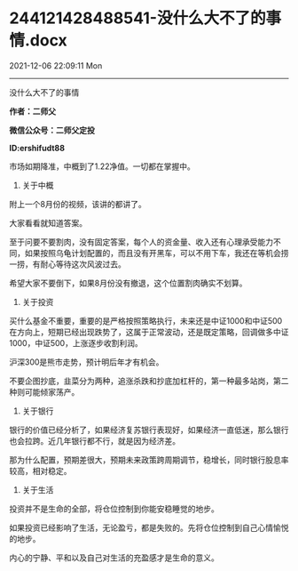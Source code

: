 # 244121428488541-没什么大不了的事情.docx

2021-12-06 22:09:11 Mon

----

没什么大不了的事情

__作者：二师父__

__微信公众号：二师父定投__

__ID:ershifudt88__

市场如期降准，中概到了1\.22净值。一切都在掌握中。

1. 关于中概

附上一个8月份的视频，该讲的都讲了。

大家看看就知道答案。

至于问要不要割肉，没有固定答案，每个人的资金量、收入还有心理承受能力不同，如果按照乌龟计划配置的，而且没有开黑车，可以不用下车，我还在等机会捞一捞，有耐心等待这次风波过去。

希望大家不要倒下，如果8月份没有撤退，这个位置割肉确实不划算。

1. 关于投资

买什么基金不重要，重要的是严格按照策略执行，未来还是中证1000和中证500在方向上，短期已经出现跌势了，这属于正常波动，还是既定策略，回调做多中证1000，中证500，上涨逐步收割利润。

沪深300是熊市走势，预计明后年才有机会。

不要企图抄底，韭菜分为两种，追涨杀跌和抄底加杠杆的，第一种最多站岗，第二种则可能倾家荡产。

1. 关于银行

银行的价值已经分析了，如果经济复苏银行表现好，如果经济一直低迷，那么银行也会拉跨。近几年银行都不行，就是因为经济差。

那为什么配置，预期差很大，预期未来政策跨周期调节，稳增长，同时银行股息率较高，相对稳定。

1. 关于生活

投资并不是生命的全部，将仓位控制到你能安稳睡觉的地步。

如果投资已经影响了生活，无论盈亏，都是失败的。先将仓位控制到自己心情愉悦的地步。

内心的宁静、平和以及自己对生活的充盈感才是生命的意义。

